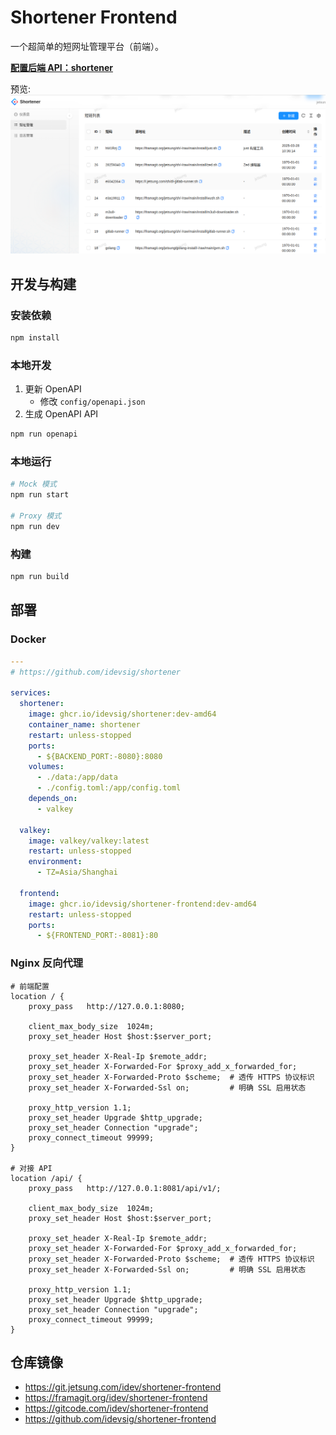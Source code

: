 # Shortener Frontend

一个超简单的短网址管理平台（前端）。

[**配置后端 API：shortener**](https://git.jetsung.com/idev/shortener)

预览: ![Shortener](screenshot.png)

## 开发与构建

### 安装依赖

```bash
npm install
```

### 本地开发

1. 更新 OpenAPI
   - 修改 `config/openapi.json`
2. 生成 OpenAPI API

```bash
npm run openapi
```

### 本地运行

```bash
# Mock 模式
npm run start

# Proxy 模式
npm run dev
```

### 构建

```bash
npm run build
```

## 部署

### Docker

```yaml
---
# https://github.com/idevsig/shortener

services:
  shortener:
    image: ghcr.io/idevsig/shortener:dev-amd64
    container_name: shortener
    restart: unless-stopped
    ports:
      - ${BACKEND_PORT:-8080}:8080
    volumes:
      - ./data:/app/data
      - ./config.toml:/app/config.toml
    depends_on:
      - valkey

  valkey:
    image: valkey/valkey:latest
    restart: unless-stopped
    environment:
      - TZ=Asia/Shanghai

  frontend:
    image: ghcr.io/idevsig/shortener-frontend:dev-amd64
    restart: unless-stopped
    ports:
      - ${FRONTEND_PORT:-8081}:80
```

### Nginx 反向代理

```nginx
# 前端配置
location / {
    proxy_pass   http://127.0.0.1:8080;

    client_max_body_size  1024m;
    proxy_set_header Host $host:$server_port;

    proxy_set_header X-Real-Ip $remote_addr;
    proxy_set_header X-Forwarded-For $proxy_add_x_forwarded_for;
    proxy_set_header X-Forwarded-Proto $scheme;  # 透传 HTTPS 协议标识
    proxy_set_header X-Forwarded-Ssl on;         # 明确 SSL 启用状态

    proxy_http_version 1.1;
    proxy_set_header Upgrade $http_upgrade;
    proxy_set_header Connection "upgrade";
    proxy_connect_timeout 99999;
}

# 对接 API
location /api/ {
    proxy_pass   http://127.0.0.1:8081/api/v1/;

    client_max_body_size  1024m;
    proxy_set_header Host $host:$server_port;

    proxy_set_header X-Real-Ip $remote_addr;
    proxy_set_header X-Forwarded-For $proxy_add_x_forwarded_for;
    proxy_set_header X-Forwarded-Proto $scheme;  # 透传 HTTPS 协议标识
    proxy_set_header X-Forwarded-Ssl on;         # 明确 SSL 启用状态

    proxy_http_version 1.1;
    proxy_set_header Upgrade $http_upgrade;
    proxy_set_header Connection "upgrade";
    proxy_connect_timeout 99999;
}
```

## 仓库镜像

- https://git.jetsung.com/idev/shortener-frontend
- https://framagit.org/idev/shortener-frontend
- https://gitcode.com/idev/shortener-frontend
- https://github.com/idevsig/shortener-frontend
